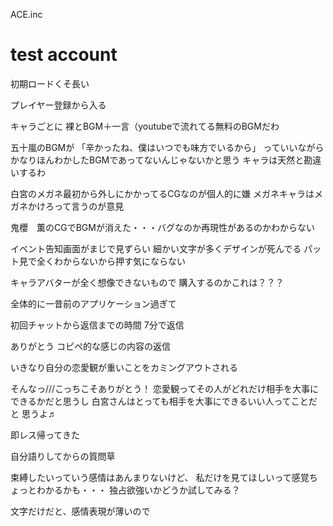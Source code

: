 ACE.inc

# test account

初期ロードくそ長い

プレイヤー登録から入る

キャラごとに
裸とBGM＋一言（youtubeで流れてる無料のBGMだわ

五十嵐のBGMが
「辛かったね、僕はいつでも味方でいるから」
っていいながらかなりほんわかしたBGMであってないんじゃないかと思う
キャラは天然と勘違いするわ

白宮のメガネ最初から外しにかかってるCGなのが個人的に嫌
メガネキャラはメガネかけろって言うのが意見

鬼櫻　薫のCGでBGMが消えた・・・バグなのか再現性があるのかわからない

イベント告知画面がまじで見ずらい
細かい文字が多くデザインが死んでる
パット見で全くわからないから押す気にならない

キャラアバターが全く想像できないもので
購入するのかこれは？？？

全体的に一昔前のアプリケーション過ぎて


初回チャットから返信までの時間
7分で返信


ありがとう
コピペ的な感じの内容の返信

いきなり自分の恋愛観が重いことをカミングアウトされる


そんなっ///こっちこそありがとう！
恋愛観ってその人がどれだけ相手を大事にできるかだと思うし
白宮さんはとっても相手を大事にできるいい人ってことだと
思うよ♬


即レス帰ってきた

自分語りしてからの質問草



束縛したいっていう感情はあんまりないけど、
私だけを見てほしいって感覚ちょっとわかるかも・・・
独占欲強いかどうか試してみる？

文字だけだと、感情表現が薄いので



